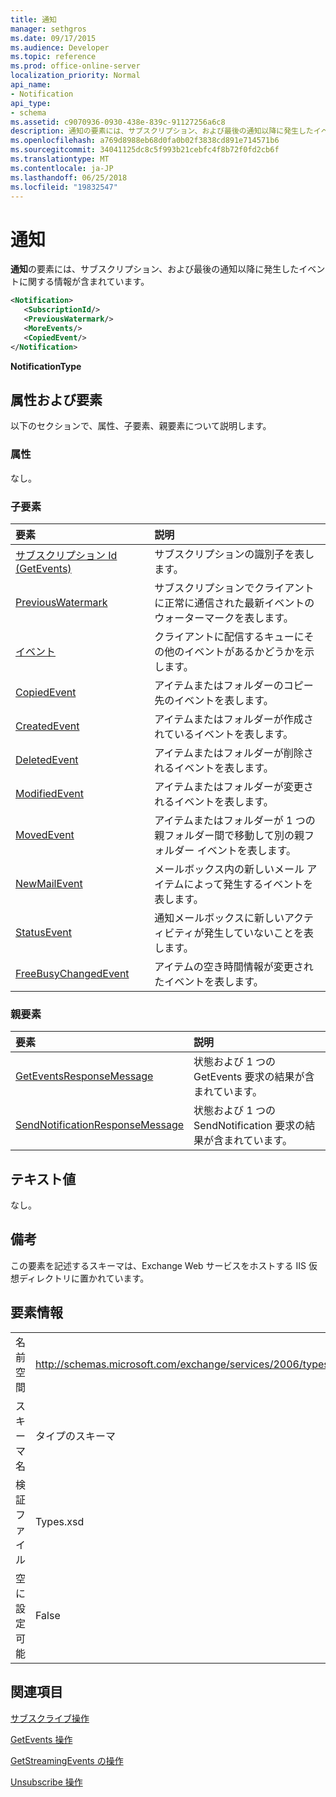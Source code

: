 ```yaml
---
title: 通知
manager: sethgros
ms.date: 09/17/2015
ms.audience: Developer
ms.topic: reference
ms.prod: office-online-server
localization_priority: Normal
api_name:
- Notification
api_type:
- schema
ms.assetid: c9070936-0930-438e-839c-91127256a6c8
description: 通知の要素には、サブスクリプション、および最後の通知以降に発生したイベントに関する情報が含まれています。
ms.openlocfilehash: a769d8988eb68d0fa0b02f3838cd891e714571b6
ms.sourcegitcommit: 34041125dc8c5f993b21cebfc4f8b72f0fd2cb6f
ms.translationtype: MT
ms.contentlocale: ja-JP
ms.lasthandoff: 06/25/2018
ms.locfileid: "19832547"
---
```

# <a name="notification"></a>通知

**通知**の要素には、サブスクリプション、および最後の通知以降に発生したイベントに関する情報が含まれています。 
  
```xml
<Notification>
   <SubscriptionId/>
   <PreviousWatermark/>
   <MoreEvents/>
   <CopiedEvent/>
</Notification>
```

 **NotificationType**
## <a name="attributes-and-elements"></a>属性および要素

以下のセクションで、属性、子要素、親要素について説明します。
  
### <a name="attributes"></a>属性

なし。
  
### <a name="child-elements"></a>子要素

|**要素**|**説明**|
|:-----|:-----|
|[サブスクリプション Id (GetEvents)](subscriptionid-getevents.md) <br/> |サブスクリプションの識別子を表します。  <br/> |
|[PreviousWatermark](previouswatermark.md) <br/> |サブスクリプションでクライアントに正常に通信された最新イベントのウォーターマークを表します。  <br/> |
|[イベント](moreevents.md) <br/> |クライアントに配信するキューにその他のイベントがあるかどうかを示します。  <br/> |
|[CopiedEvent](copiedevent.md) <br/> |アイテムまたはフォルダーのコピー先のイベントを表します。  <br/> |
|[CreatedEvent](createdevent.md) <br/> |アイテムまたはフォルダーが作成されているイベントを表します。  <br/> |
|[DeletedEvent](deletedevent.md) <br/> |アイテムまたはフォルダーが削除されるイベントを表します。  <br/> |
|[ModifiedEvent](modifiedevent.md) <br/> |アイテムまたはフォルダーが変更されるイベントを表します。  <br/> |
|[MovedEvent](movedevent.md) <br/> |アイテムまたはフォルダーが 1 つの親フォルダー間で移動して別の親フォルダー イベントを表します。  <br/> |
|[NewMailEvent](newmailevent.md) <br/> |メールボックス内の新しいメール アイテムによって発生するイベントを表します。  <br/> |
|[StatusEvent](statusevent.md) <br/> |通知メールボックスに新しいアクティビティが発生していないことを表します。  <br/> |
|[FreeBusyChangedEvent](freebusychangedevent.md) <br/> |アイテムの空き時間情報が変更されたイベントを表します。  <br/> |
   
### <a name="parent-elements"></a>親要素

|**要素**|**説明**|
|:-----|:-----|
|[GetEventsResponseMessage](geteventsresponsemessage.md) <br/> |状態および 1 つの GetEvents 要求の結果が含まれています。  <br/> |
|[SendNotificationResponseMessage](sendnotificationresponsemessage.md) <br/> |状態および 1 つの SendNotification 要求の結果が含まれています。  <br/> |
   
## <a name="text-value"></a>テキスト値

なし。
  
## <a name="remarks"></a>備考

この要素を記述するスキーマは、Exchange Web サービスをホストする IIS 仮想ディレクトリに置かれています。
  
## <a name="element-information"></a>要素情報

|||
|:-----|:-----|
|名前空間  <br/> |http://schemas.microsoft.com/exchange/services/2006/types  <br/> |
|スキーマ名  <br/> |タイプのスキーマ  <br/> |
|検証ファイル  <br/> |Types.xsd  <br/> |
|空に設定可能  <br/> |False  <br/> |
   
## <a name="see-also"></a>関連項目



[サブスクライブ操作](subscribe-operation.md)
  
[GetEvents 操作](getevents-operation.md)
  
[GetStreamingEvents の操作](getstreamingevents-operation.md)
  
[Unsubscribe 操作](unsubscribe-operation.md)

